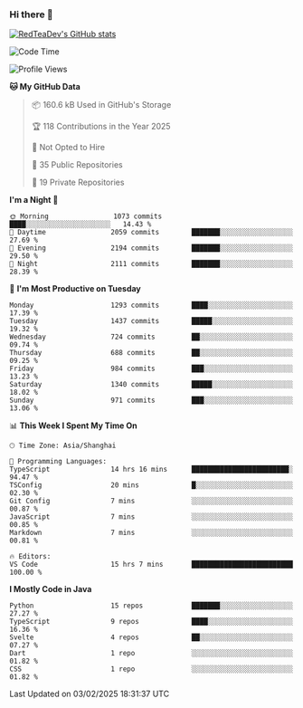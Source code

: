 ### Hi there 👋

<!--
**RedTeaDev/RedTeaDev** is a ✨ _special_ ✨ repository because its `README.md` (this file) appears on your GitHub profile.

Here are some ideas to get you started:

- 🔭 I’m currently working on ...
- 🌱 I’m currently learning ...
- 👯 I’m looking to collaborate on ...
- 🤔 I’m looking for help with ...
- 💬 Ask me about ...
- 📫 How to reach me: ...
- 😄 Pronouns: ...
- ⚡ Fun fact: ...
-->

<!--
[![wakatime](https://wakatime.com/badge/user/6b101ed0-04c0-4490-9283-eb61f2efff96.svg)](https://wakatime.com/@6b101ed0-04c0-4490-9283-eb61f2efff96)
!-->

[![RedTeaDev's GitHub stats](https://github-readme-stats.vercel.app/api?username=RedTeaDev\&include_all_commits=true)](https://github.com/anuraghazra/github-readme-stats)
<!--
[![willianrod's wakatime stats](https://github-readme-stats.vercel.app/api/wakatime?username=RedTeaDev)](https://github.com/anuraghazra/github-readme-stats)
!-->
<!--START_SECTION:waka-->
![Code Time](http://img.shields.io/badge/Code%20Time-2%2C982%20hrs%2044%20mins-blue)

![Profile Views](http://img.shields.io/badge/Profile%20Views-0-blue)

**🐱 My GitHub Data** 

> 📦 160.6 kB Used in GitHub's Storage 
 > 
> 🏆 118 Contributions in the Year 2025
 > 
> 🚫 Not Opted to Hire
 > 
> 📜 35 Public Repositories 
 > 
> 🔑 19 Private Repositories 
 > 
**I'm a Night 🦉** 

```text
🌞 Morning                1073 commits        ████░░░░░░░░░░░░░░░░░░░░░   14.43 % 
🌆 Daytime                2059 commits        ███████░░░░░░░░░░░░░░░░░░   27.69 % 
🌃 Evening                2194 commits        ███████░░░░░░░░░░░░░░░░░░   29.50 % 
🌙 Night                  2111 commits        ███████░░░░░░░░░░░░░░░░░░   28.39 % 
```
📅 **I'm Most Productive on Tuesday** 

```text
Monday                   1293 commits        ████░░░░░░░░░░░░░░░░░░░░░   17.39 % 
Tuesday                  1437 commits        █████░░░░░░░░░░░░░░░░░░░░   19.32 % 
Wednesday                724 commits         ██░░░░░░░░░░░░░░░░░░░░░░░   09.74 % 
Thursday                 688 commits         ██░░░░░░░░░░░░░░░░░░░░░░░   09.25 % 
Friday                   984 commits         ███░░░░░░░░░░░░░░░░░░░░░░   13.23 % 
Saturday                 1340 commits        █████░░░░░░░░░░░░░░░░░░░░   18.02 % 
Sunday                   971 commits         ███░░░░░░░░░░░░░░░░░░░░░░   13.06 % 
```


📊 **This Week I Spent My Time On** 

```text
🕑︎ Time Zone: Asia/Shanghai

💬 Programming Languages: 
TypeScript               14 hrs 16 mins      ████████████████████████░   94.47 % 
TSConfig                 20 mins             █░░░░░░░░░░░░░░░░░░░░░░░░   02.30 % 
Git Config               7 mins              ░░░░░░░░░░░░░░░░░░░░░░░░░   00.87 % 
JavaScript               7 mins              ░░░░░░░░░░░░░░░░░░░░░░░░░   00.85 % 
Markdown                 7 mins              ░░░░░░░░░░░░░░░░░░░░░░░░░   00.81 % 

🔥 Editors: 
VS Code                  15 hrs 7 mins       █████████████████████████   100.00 % 
```

**I Mostly Code in Java** 

```text
Python                   15 repos            ███████░░░░░░░░░░░░░░░░░░   27.27 % 
TypeScript               9 repos             ████░░░░░░░░░░░░░░░░░░░░░   16.36 % 
Svelte                   4 repos             ██░░░░░░░░░░░░░░░░░░░░░░░   07.27 % 
Dart                     1 repo              ░░░░░░░░░░░░░░░░░░░░░░░░░   01.82 % 
CSS                      1 repo              ░░░░░░░░░░░░░░░░░░░░░░░░░   01.82 % 
```




 Last Updated on 03/02/2025 18:31:37 UTC
<!--END_SECTION:waka-->


